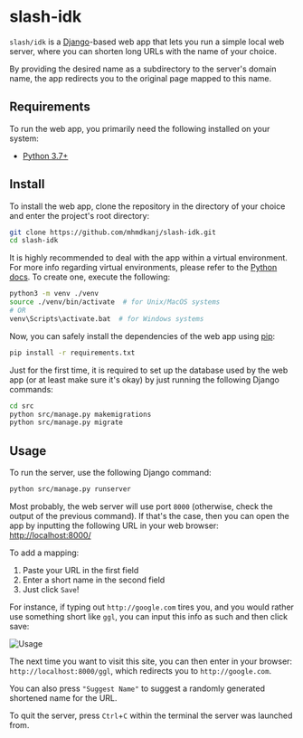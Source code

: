 # slash-idk

`slash/idk` is a [Django](https://www.djangoproject.com/)-based web app that lets you run a simple local web server, where you can shorten long URLs with the name of your choice.

By providing the desired name as a subdirectory to the server's domain name, the app redirects you to the original page mapped to this name.

## Requirements

To run the web app, you primarily need the following installed on your system:
- [Python 3.7+](https://www.python.org/)

## Install

To install the web app, clone the repository in the directory of your choice and enter the project's root directory:

```sh
git clone https://github.com/mhmdkanj/slash-idk.git
cd slash-idk
```

It is highly recommended to deal with the app within a virtual environment.
For more info regarding virtual environments, please refer to the [Python docs](https://docs.python.org/3/tutorial/venv.html).
To create one, execute the following:

```sh
python3 -m venv ./venv
source ./venv/bin/activate  # for Unix/MacOS systems
# OR
venv\Scripts\activate.bat  # for Windows systems
```

Now, you can safely install the dependencies of the web app using [pip](https://pypi.org/project/pip/):

```sh
pip install -r requirements.txt
```

Just for the first time, it is required to set up the database used by the web app (or at least make sure it's okay) by just running the following Django commands:

```sh
cd src
python src/manage.py makemigrations
python src/manage.py migrate
```

## Usage

To run the server, use the following Django command:

```sh
python src/manage.py runserver
```

Most probably, the web server will use port `8000` (otherwise, check the output of the previous command).
If that's the case, then you can open the app by inputting the following URL in your web browser: [http://localhost:8000/](http://localhost:8000/)

To add a mapping:
1. Paste your URL in the first field
2. Enter a short name in the second field
3. Just click `Save`!

For instance, if typing out `http://google.com` tires you, and you would rather use something short like `ggl`, you can input this info as such and then click save:

![Usage](img/usage.png)

The next time you want to visit this site, you can then enter in your browser:
`http://localhost:8000/ggl`, which redirects you to `http://google.com`.

You can also press `"Suggest Name"` to suggest a randomly generated shortened name for the URL.

To quit the server, press `Ctrl`+`C` within the terminal the server was launched from.
